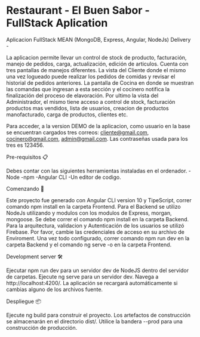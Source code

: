 # Restaurant - El Buen Sabor - FullStack Aplication

Aplicacion FullStack MEAN (MongoDB, Express, Angular, NodeJs) Delivery - 

La aplicacion permite llevar un control de stock de producto, facturación, manejo de pedidos, carga, actualización, edición de articulos. Cuenta con tres pantallas de manejos diferentes. La vista del Cliente donde el mismo una vez logueado puede realizar los pedidos de comidas y revisar el historial de pedidos anteriores. La pantalla de Cocina en donde se muestran las comandas que ingresan a esta sección y el cocinero notifica la finalización del proceso de elavoración. Por ultimo la vista del Administrador, el mismo tiene acceso a control de stock, facturación productos mas vendidos, lista de usuarios, creacion de productos manofacturado, carga de productos, clientes etc.

Para acceder, a la version DEMO de la aplicacion, como usuario en la base se encuentran cargados tres correos: 
cliente@gmail.com, cocinero@gmail.com, admin@gmail.com. Las contraseñas usada para los tres es 123456.

Pre-requisitos 📋

Debes contar con las siguientes herramientas instaladas en el ordenador.
-Node
-npm
-Angular CLI
-Un editor de codigo.

Comenzando 🚀

Este proyecto fue generado con Angular CLI version 10 y TipeScript, correr comando npm install en la carpeta Frontend. Para el Backend se utilizo NodeJs utilizando y modulos con los modulos de Express, morgan, mongoose. Se debe correr el comando npm install en la carpeta Backend.
Para la arquitectura, validacion y Autenticación de los usuarios se utilizó Firebase. Por favor, cambie las credenciales de acceso en su archivo de Enviroment.
Una vez todo configurado, correr comando npm run dev en la carpeta Backend y el comando ng serve -o en la carpeta Frontend.

Development server 🛠️

Ejecutar npm run dev para un servidor dev de NodeJS dentro del servidor de carpetas. Ejecute ng serve para un servidor dev. Navega a http://localhost:4200/. La aplicación se recargará automáticamente si cambias alguno de los archivos fuente.

Despliegue 📦

Ejecute ng build para construir el proyecto. Los artefactos de construcción se almacenarán en el directorio dist/. Utilice la bandera --prod para una construcción de producción.
